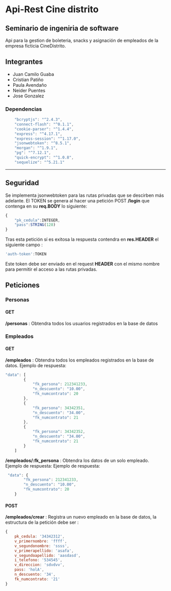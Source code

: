 # Api-Rest Cine distrito

## Seminario de ingeniria de software

Api para la gestion de boleteria, snacks y asignación de empleados de la empresa ficticia CineDistrito.

## Integrantes

* Juan Camilo Guaba
* Cristian Patiño
* Paula Avendaño
* Neider Puentes
* Jose Gonzalez

### Dependencias

```javascript
    "bcryptjs": "^2.4.3",
    "connect-flash": "^0.1.1",
    "cookie-parser": "^1.4.4",
    "express": "^4.17.1",
    "express-session": "^1.17.0",
    "jsonwebtoken": "^8.5.1",
    "morgan": "^1.9.1",
    "pg": "^7.12.1",
    "quick-encrypt": "^1.0.8",
    "sequelize": "^5.21.1"
```

---

## Seguridad

Se implementa jsonwebtoken para las rutas privadas que se descirben más adelante. El TOKEN se genera al hacer una petición POST <b>/login</b> que contenga en su <b>req.BODY</b> lo siguiente:

```javascript
{
    "pk_cedula":INTEGER,
    "pass":STRING(128)
}
```

Tras esta petición sí es exitosa la respuesta contendra en <b>res.HEADER</b> el siguiente campo :

```javascript
'auth-token':TOKEN
```

Este token debe ser enviado en el request <b>HEADER</b> con el mismo nombre para permitir el acceso a las rutas privadas.

## Peticiones

### Personas

#### GET

<b>/personas</b> : Obtendra todos los usuarios registrados en la base de datos

### Empleados

#### GET

<b>/empleados</b> : Obtendra todos los empleados registrados en la base de datos.
Ejemplo de respuesta:

```javascript
"data": [
        {
            "fk_persona": 212341233,
            "n_descuento": "10.00",
            "fk_numcontrato": 20
        },
        {
            "fk_persona": 34342351,
            "n_descuento": "34.00",
            "fk_numcontrato": 21
        },
        {
            "fk_persona": 34342352,
            "n_descuento": "34.00",
            "fk_numcontrato": 21
        }
    ]
```

<b>/empleados/:fk_persona</b> : Obtendra los datos de un solo empleado.
Ejemplo de respuesta:
Ejemplo de respuesta:

```javascript
 "data": {
        "fk_persona": 212341233,
        "n_descuento": "10.00",
        "fk_numcontrato": 20
    }
```

#### POST

<b>/empleados/crear</b> : Registra un nuevo empleado en la base de datos, la estructura de la petición debe ser :

```javascript
{ 
    pk_cedula: '34342312',
    v_primernombre: 'ffff',
    v_segundonombre: 'ssss',
    v_primerapellido: 'asafa',
    v_segundoapellido: 'aasdasd',
    i_telefono: '534545',
    v_direccion: 'sdvdvv',
    pass: 'holA',
    n_descuento: '34',
    fk_numcontrato: '21'
}
```